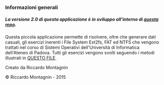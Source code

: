 ### Informazioni generali

##### La versione 2.0 di questa applicazione è in sviluppo all'interno di [questa repo](https://github.com/RiccardoM/Risolutore-Esercizi-2.0).

Questa piccola applicazione permette di risolvere, oltre che generare dati casuali, gli esercizi inerenti i File System Ext2fs, FAT ed NTFS che vengono trattati nel corso di Sistemi
Operativi dell'Università di Informatica dell'Ateneo di Padova.
Tutti gli esercizi vengono svolti seguendo i metodi illustrati in [QUESTO FILE](http://bit.ly/1RvNMHf).

Creato da Riccardo Montagnin

© Riccardo Montagnin - 2015
